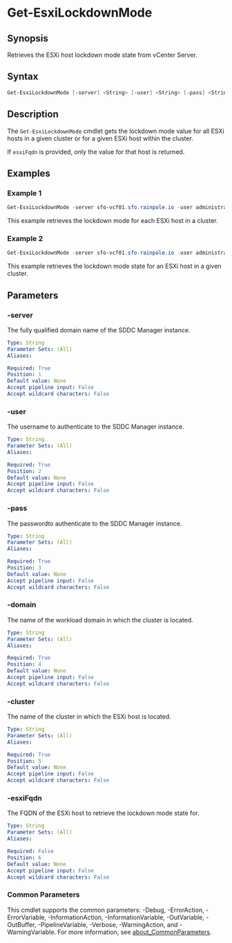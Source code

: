 # Get-EsxiLockdownMode

## Synopsis

Retrieves the ESXi host lockdown mode state from vCenter Server.

## Syntax

```powershell
Get-EsxiLockdownMode [-server] <String> [-user] <String> [-pass] <String> [-domain] <String> [-cluster] <String> [[-esxiFqdn] <String>] [<CommonParameters>]
```

## Description

The `Get-EsxiLockdownMode` cmdlet gets the lockdown mode value for all ESXi hosts in a given cluster or for a given ESXi host within the cluster.

If `esxiFqdn` is provided, only the value for that host is returned.

## Examples

### Example 1

```powershell
Get-EsxiLockdownMode -server sfo-vcf01.sfo.rainpole.io -user administrator@vsphere.local -pass VMw@re1! -domain sfo-m01 -cluster sfo-m01-cl01
```

This example retrieves the lockdown mode for each ESXi host in a cluster.

### Example 2

```powershell
Get-EsxiLockdownMode -server sfo-vcf01.sfo.rainpole.io -user administrator@vsphere.local -pass VMw@re1! -domain sfo-m01 -cluster sfo-m01-cl01 -esxiFqdn sfo01-m01-esx01.sfo.rainpole.io
```

This example retrieves the lockdown mode state for an ESXi host in a given cluster.

## Parameters

### -server

The fully qualified domain name of the SDDC Manager instance.

```yaml
Type: String
Parameter Sets: (All)
Aliases:

Required: True
Position: 1
Default value: None
Accept pipeline input: False
Accept wildcard characters: False
```

### -user

The username to authenticate to the SDDC Manager instance.

```yaml
Type: String
Parameter Sets: (All)
Aliases:

Required: True
Position: 2
Default value: None
Accept pipeline input: False
Accept wildcard characters: False
```

### -pass

The passwordto authenticate to the SDDC Manager instance.

```yaml
Type: String
Parameter Sets: (All)
Aliases:

Required: True
Position: 3
Default value: None
Accept pipeline input: False
Accept wildcard characters: False
```

### -domain

The name of the workload domain in which the cluster is located.

```yaml
Type: String
Parameter Sets: (All)
Aliases:

Required: True
Position: 4
Default value: None
Accept pipeline input: False
Accept wildcard characters: False
```

### -cluster

The name of the cluster in which the ESXi host is located.

```yaml
Type: String
Parameter Sets: (All)
Aliases:

Required: True
Position: 5
Default value: None
Accept pipeline input: False
Accept wildcard characters: False
```

### -esxiFqdn

The FQDN of the ESXi host to retrieve the lockdown mode state for.

```yaml
Type: String
Parameter Sets: (All)
Aliases:

Required: False
Position: 6
Default value: None
Accept pipeline input: False
Accept wildcard characters: False
```

### Common Parameters

This cmdlet supports the common parameters: -Debug, -ErrorAction, -ErrorVariable, -InformationAction, -InformationVariable, -OutVariable, -OutBuffer, -PipelineVariable, -Verbose, -WarningAction, and -WarningVariable. For more information, see [about_CommonParameters](http://go.microsoft.com/fwlink/?LinkID=113216).
